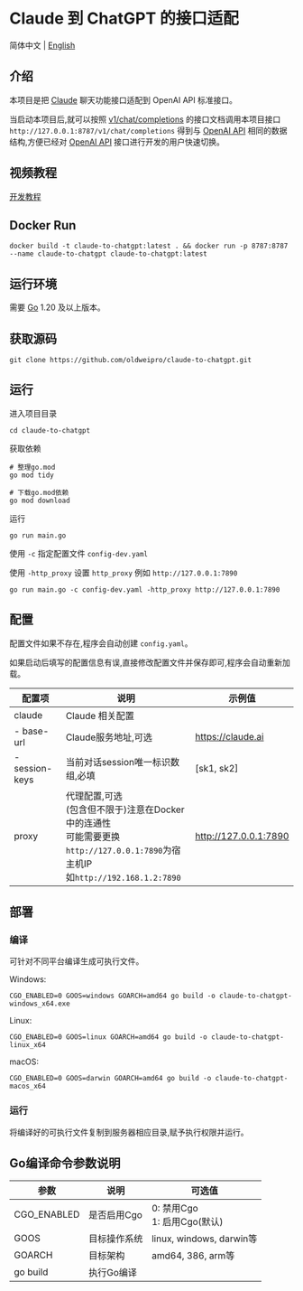 # Claude 到 ChatGPT 的接口适配

简体中文 | [English](README.en_US.md)

## 介绍

本项目是把 [Claude](https://claude.ai) 聊天功能接口适配到 OpenAI API 标准接口。

当启动本项目后,就可以按照 [v1/chat/completions](https://platform.openai.com/docs/api-reference/chat)
的接口文档调用本项目接口 `http://127.0.0.1:8787/v1/chat/completions`
得到与 [OpenAI API](https://platform.openai.com/docs/api-reference/chat)
相同的数据结构,方便已经对 [OpenAI API](https://platform.openai.com/docs/api-reference/chat) 接口进行开发的用户快速切换。

## 视频教程

[开发教程](https://www.bilibili.com/video/BV1DV4y1q7Dp/?vd_source=239ca057ded009574befe2b4e513d6a3)

## Docker Run

```shell
docker build -t claude-to-chatgpt:latest . && docker run -p 8787:8787 --name claude-to-chatgpt claude-to-chatgpt:latest
```

## 运行环境

需要 [Go](https://go.dev/dl/) 1.20 及以上版本。

## 获取源码

```
git clone https://github.com/oldweipro/claude-to-chatgpt.git
```

## 运行

进入项目目录

```
cd claude-to-chatgpt
```

获取依赖

```shell
# 整理go.mod
go mod tidy

# 下载go.mod依赖
go mod download
```

运行

```shell
go run main.go
```

使用 `-c` 指定配置文件 `config-dev.yaml`

使用 `-http_proxy` 设置 `http_proxy` 例如 `http://127.0.0.1:7890`

```shell
go run main.go -c config-dev.yaml -http_proxy http://127.0.0.1:7890
```

## 配置

配置文件如果不存在,程序会自动创建 `config.yaml`。

如果启动后填写的配置信息有误,直接修改配置文件并保存即可,程序会自动重新加载。

| 配置项            | 说明                                                                                                        | 示例值                   |
|----------------|-----------------------------------------------------------------------------------------------------------|-----------------------|  
| claude         | Claude 相关配置                                                                                               |                       |
| - base-url     | Claude服务地址,可选                                                                                             | https://claude.ai     |
| - session-keys | 当前对话session唯一标识数组,必填                                                                                      | [sk1, sk2]            | 
| proxy          | 代理配置,可选<br/>(包含但不限于)注意在Docker中的连通性<br/>可能需要更换`http://127.0.0.1:7890`为宿主机IP<br/>如`http://192.168.1.2:7890` | http://127.0.0.1:7890 |

## 部署

### 编译

可针对不同平台编译生成可执行文件。

Windows:

```shell
CGO_ENABLED=0 GOOS=windows GOARCH=amd64 go build -o claude-to-chatgpt-windows_x64.exe
```

Linux:

```shell
CGO_ENABLED=0 GOOS=linux GOARCH=amd64 go build -o claude-to-chatgpt-linux_x64
```

macOS:

```shell
CGO_ENABLED=0 GOOS=darwin GOARCH=amd64 go build -o claude-to-chatgpt-macos_x64
```

### 运行

将编译好的可执行文件复制到服务器相应目录,赋予执行权限并运行。

## Go编译命令参数说明

| 参数          | 说明      | 可选值                      |
|-------------|---------|--------------------------|
| CGO_ENABLED | 是否启用Cgo | 0: 禁用Cgo<br>1: 启用Cgo(默认) |  
| GOOS        | 目标操作系统  | linux, windows, darwin等  |
| GOARCH      | 目标架构    | amd64, 386, arm等         |
| go build    | 执行Go编译  |                          |